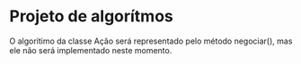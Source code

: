 # Projeto de algorítmos

O algorítimo da classe Ação será representado pelo método negociar(), mas ele não será implementado neste momento.